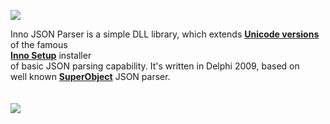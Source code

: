 [![](http://inno-json-parser.googlecode.com/svn/wiki/logo_inno_json_parser.png)](https://code.google.com/p/inno-json-parser/)

Inno JSON Parser is a simple DLL library, which extends **[Unicode versions](http://jrsoftware.org/ishelp/index.php?topic=unicode)** of the famous<br>
<b><a href='http://www.jrsoftware.org/isinfo.php/'>Inno Setup</a></b> installer<br>
of basic JSON parsing capability. It's written in Delphi 2009, based on<br>
well known <b><a href='https://code.google.com/p/superobject/'>SuperObject</a></b> JSON parser.<br>
<br>
<br>
<img src='http://www.aimsedu.ae/images/under_construction.jpg' />
